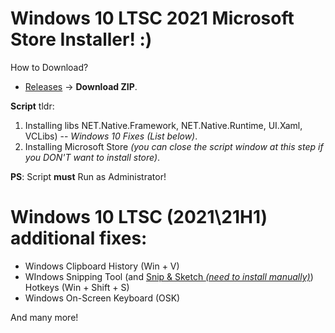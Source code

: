 # Windows 10 LTSC 2021 Microsoft Store Installer! :)

How to Download?
* [Releases](https://github.com/ishad0w-pub/microsoft-windows-10-ltsc-2021-microsoft-store/releases) -> __Download ZIP__.

__Script__ tldr:
1. Installing libs NET.Native.Framework, NET.Native.Runtime, UI.Xaml, VCLibs) -- *Windows 10 Fixes (List below)*.
3. Installing Microsoft Store *(you can close the script window at this step if you DON'T want to install store)*.

__PS__: Script __must__ Run as Administrator!

# Windows 10 LTSC (2021\21H1) __additional__ fixes:

* Windows Clipboard History (Win + V)
* WIndows Snipping Tool (and [Snip & Sketch *(need to install manually)*](https://www.microsoft.com/en-us/p/snip-sketch/9mz95kl8mr0l)) Hotkeys (Win + Shift + S)
* Windows On-Screen Keyboard (OSK)

And many more!
